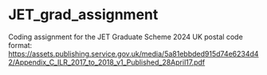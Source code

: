 # JET_grad_assignment

Coding assignment for the JET Graduate Scheme 2024
UK postal code format: https://assets.publishing.service.gov.uk/media/5a81ebbded915d74e6234d42/Appendix_C_ILR_2017_to_2018_v1_Published_28April17.pdf

